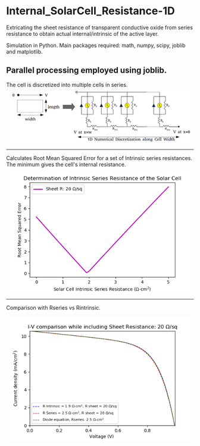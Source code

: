 # Internal_SolarCell_Resistance-1D
Extricating the sheet resistance of transparent conductive oxide from series resistance to obtain actual internal/intrinsic of the active layer.

Simulation in Python. Main packages required: math, numpy, scipy, joblib and matplotlib.

Parallel processing employed using joblib.
-----
The cell is discretized into multiple cells in series.
![Schematic](Schematic.png)

-----
Calculates Root Mean Squared Error for a set of Intrinsic series resistances. The minimum gives the cell's internal resistance.
![RMSE](RMSerror_vs_Rintrinsic.png)

-----
Comparison with Rseries vs Rintrinsic.

![plot](IV_RintrinsicDetermination_v3.png)
